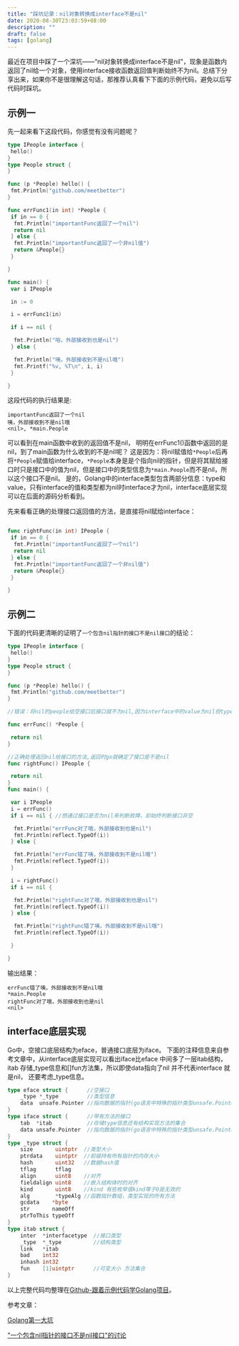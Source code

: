 ```yaml
---
title: "踩坑记录：nil对象转换成interface不是nil"
date: 2020-08-30T23:03:59+08:00
description: ""
draft: false
tags: [golang]
---
```




<!--more-->

最近在项目中踩了一个深坑——“nil对象转换成interface不是nil"，现象是函数内返回了nil给一个对象，使用interface接收函数返回值判断始终不为nil。总结下分享出来，如果你不是很理解这句话，那推荐认真看下下面的示例代码，避免以后写代码时踩坑。

## 示例一

先一起来看下这段代码，你感觉有没有问题呢？

```go
type IPeople interface {
 hello()
}
type People struct {
}

func (p *People) hello() {
 fmt.Println("github.com/meetbetter")
}

func errFunc1(in int) *People {
 if in == 0 {
  fmt.Println("importantFunc返回了一个nil")
  return nil
 } else {
  fmt.Println("importantFunc返回了一个非nil值")
  return &People{}
 }

}

func main() {
 var i IPeople

 in := 0

 i = errFunc1(in)

 if i == nil {

  fmt.Println("哈，外部接收到也是nil")
 } else {

  fmt.Println("咦，外部接收到不是nil哦")
  fmt.Printf("%v, %T\n", i, i)
 }

}
```

这段代码的执行结果是:

```shell
importantFunc返回了一个nil
咦，外部接收到不是nil哦
<nil>, *main.People
```

可以看到在main函数中收到的返回值不是nil， 明明在errFunc1()函数中返回的是nil，到了main函数为什么收到的不是nil呢？
这是因为：将nil赋值给`*People`后再将`*People`赋值给interface，`*People`本身是是个指向nil的指针，但是将其赋给接口时只是接口中的值为nil，但是接口中的类型信息为`*main.People`而不是nil，所以这个接口不是nil。
是的，Golang中的interface类型包含两部分信息：type和value，只有interface的值和类型都为nil时interface才为nil，interface底层实现可以在后面的源码分析看到。

先来看看正确的处理接口返回值的方法，是直接将nil赋给interface：

```go

func rightFunc(in int) IPeople {
 if in == 0 {
  fmt.Println("importantFunc返回了一个nil")
  return nil
 } else {
  fmt.Println("importantFunc返回了一个非nil值")
  return &People{}
 }

}
```

## 示例二

下面的代码更清晰的证明了`一个包含nil指针的接口不是nil接口`的结论：

```go
type IPeople interface {
 hello()
}
type People struct {
}

func (p *People) hello() {
 fmt.Println("github.com/meetbetter")
}

//错误：将nil的people给空接口后接口就不为nil,因为interface中的value为nil但type不为nil

func errFunc() *People {

 return nil
}

//正确处理返回nil给接口的方法,返回时go就确定了接口是不是nil
func rightFunc() IPeople {

 return nil
}
func main() {

 var i IPeople
 i = errFunc()
 if i == nil { //想通过接口是否为nil来判断故障，却始终判断接口非空

  fmt.Println("errFunc对了哦，外部接收到也是nil")
  fmt.Println(reflect.TypeOf(i))
 } else {

  fmt.Println("errFunc错了咦，外部接收到不是nil哦")
  fmt.Println(reflect.TypeOf(i))
 }

 i = rightFunc()
 if i == nil {

  fmt.Println("rightFunc对了哦，外部接收到也是nil")
  fmt.Println(reflect.TypeOf(i))
 } else {

  fmt.Println("rightFunc错了咦，外部接收到不是nil哦")
  fmt.Println(reflect.TypeOf(i))

 }

}
```

输出结果：

```shell
errFunc错了咦，外部接收到不是nil哦
*main.People
rightFunc对了哦，外部接收到也是nil
<nil>
```

## interface底层实现
Go中，空接口底层结构为eface，普通接口底层为iface。
下面的注释信息来自参考文章中，从interface底层实现可以看出iface比eface 中间多了一层itab结构， itab 存储_type信息和[]fun方法集，所以即使data指向了nil 并不代表interface 就是nil， 还要考虑_type信息。

```go
type eface struct {      //空接口
    _type *_type         //类型信息
    data  unsafe.Pointer //指向数据的指针(go语言中特殊的指针类型unsafe.Pointer类似于c语言中的void*)
}
type iface struct {      //带有方法的接口
    tab  *itab           //存储type信息还有结构实现方法的集合
    data unsafe.Pointer  //指向数据的指针(go语言中特殊的指针类型unsafe.Pointer类似于c语言中的void*)
}
type _type struct {
    size       uintptr  //类型大小
    ptrdata    uintptr  //前缀持有所有指针的内存大小
    hash       uint32   //数据hash值
    tflag      tflag
    align      uint8    //对齐
    fieldalign uint8    //嵌入结构体时的对齐
    kind       uint8    //kind 有些枚举值kind等于0是无效的
    alg        *typeAlg //函数指针数组，类型实现的所有方法
    gcdata    *byte
    str       nameOff
    ptrToThis typeOff
}
type itab struct {
    inter  *interfacetype  //接口类型
    _type  *_type          //结构类型
    link   *itab
    bad    int32
    inhash int32
    fun    [1]uintptr      //可变大小 方法集合
}
```

以上完整代码均整理在[Github-跟着示例代码学Golang项目](https://github.com/meetbetter/learn-golang/tree/master/02_advance/11_nil-interface)。

参考文章：

[Golang第一大坑](https://studygolang.com/articles/10635)

["一个包含nil指针的接口不是nil接口"的讨论](https://gocn.vip/question/1011)
